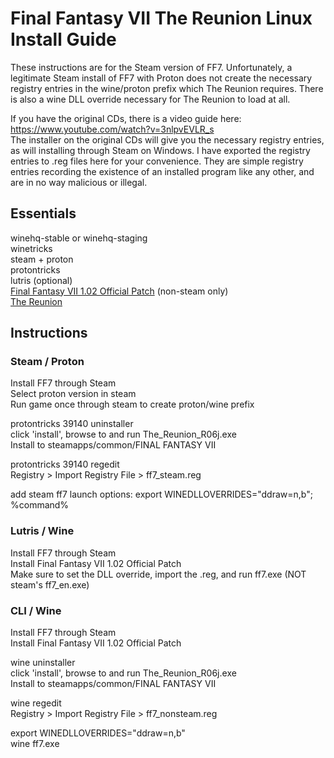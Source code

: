 # Final Fantasy VII The Reunion Linux Install Guide

These instructions are for the Steam version of FF7. Unfortunately, a legitimate Steam install of FF7 with Proton does not create the necessary registry entries in the wine/proton prefix which The Reunion requires. There is also a wine DLL override necessary for The Reunion to load at all.

If you have the original CDs, there is a video guide here: https://www.youtube.com/watch?v=3nlpvEVLR_s </br>
The installer on the original CDs will give you the necessary registry entries, as will installing through Steam on Windows. I have exported the registry entries to .reg files here for your convenience. They are simple registry entries recording the existence of an installed program like any other, and are in no way malicious or illegal.

## Essentials

winehq-stable or winehq-staging</br>
winetricks</br>
steam + proton</br>
protontricks</br>
lutris (optional)</br>
[Final Fantasy VII 1.02 Official Patch](https://community.pcgamingwiki.com/files/file/600-final-fantasy-vii-102-official-patch/) (non-steam only)</br>
[The Reunion](https://ff7.live/index.html)</br>
	
## Instructions

### Steam / Proton

Install FF7 through Steam</br>
Select proton version in steam</br>
Run game once through steam to create proton/wine prefix</br>

protontricks 39140 uninstaller</br>
click 'install', browse to and run The_Reunion_R06j.exe</br>
Install to steamapps/common/FINAL FANTASY VII</br>

protontricks 39140 regedit</br>
Registry > Import Registry File > ff7_steam.reg</br>

add steam ff7 launch options: export WINEDLLOVERRIDES="ddraw=n,b"; %command%
  
### Lutris / Wine
Install FF7 through Steam</br>
Install Final Fantasy VII 1.02 Official Patch</br>
Make sure to set the DLL override, import the .reg, and run ff7.exe (NOT steam's ff7_en.exe)</br>
  
### CLI / Wine
Install FF7 through Steam</br>
Install Final Fantasy VII 1.02 Official Patch</br>

wine uninstaller</br>
click 'install', browse to and run The_Reunion_R06j.exe</br>
Install to steamapps/common/FINAL FANTASY VII</br>

wine regedit</br>
Registry > Import Registry File > ff7_nonsteam.reg</br>

export WINEDLLOVERRIDES="ddraw=n,b"</br>
wine ff7.exe</br>
